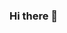 ### Hi there 👋

<!--
**x1650/x1650** is a ✨ _special_ ✨ repository because its `README.md` (this file) appears on your GitHub profile.
👋 Hi, I’m @x1650

- 🔭 I’m interested in web and cloud technologies
- 🌱 I’m currently learning mongodb, nodejs, expressjs, and vuejs
- 👯 I’m looking to collaborate on a php-codeigniter4 project
- 🤔 I’m looking for help with learning javascript frameworks
- 📫 You may reach me via email mlibnao@gmail.com
-->
